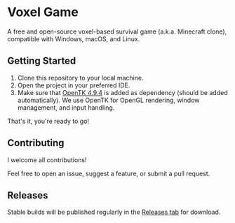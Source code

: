 # Voxel Game

A free and open-source voxel-based survival game (a.k.a. Minecraft clone), compatible with Windows, macOS, and Linux.

## Getting Started

1. Clone this repository to your local machine.
2. Open the project in your preferred IDE.
3. Make sure that [OpenTK 4.9.4](https://www.nuget.org/packages/OpenTK/4.9.4) is added as dependency (should be added automatically).
   We use OpenTK for OpenGL rendering, window management, and input handling.

That's it, you're ready to go!

## Contributing

I welcome all contributions!

Feel free to open an issue, suggest a feature, or submit a pull request.

## Releases

Stable builds will be published regularly in the [Releases tab](https://github.com/Stoniye/Voxel-Game/releases) for download.
